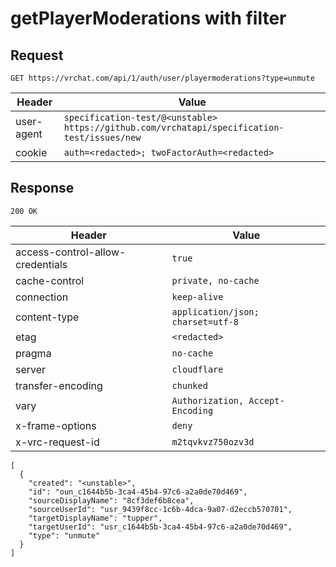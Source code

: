 # getPlayerModerations with filter

## Request
`GET https://vrchat.com/api/1/auth/user/playermoderations?type=unmute`

| Header | Value |
| ------ | ----- |
| user-agent | `specification-test/@<unstable> https://github.com/vrchatapi/specification-test/issues/new` |
| cookie | `auth=<redacted>; twoFactorAuth=<redacted>` |


## Response
`200 OK`

| Header | Value |
| ------ | ----- |
| access-control-allow-credentials | `true` |
| cache-control | `private, no-cache` |
| connection | `keep-alive` |
| content-type | `application/json; charset=utf-8` |
| etag | `<redacted>` |
| pragma | `no-cache` |
| server | `cloudflare` |
| transfer-encoding | `chunked` |
| vary | `Authorization, Accept-Encoding` |
| x-frame-options | `deny` |
| x-vrc-request-id | `m2tqvkvz750ozv3d` |

```jsonc
[
  {
    "created": "<unstable>",
    "id": "oun_c1644b5b-3ca4-45b4-97c6-a2a0de70d469",
    "sourceDisplayName": "8cf3def6b8cea",
    "sourceUserId": "usr_9439f8cc-1c6b-4dca-9a07-d2eccb570701",
    "targetDisplayName": "tupper",
    "targetUserId": "usr_c1644b5b-3ca4-45b4-97c6-a2a0de70d469",
    "type": "unmute"
  }
]
```
